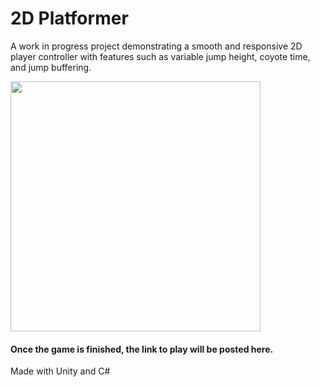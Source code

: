 # 2D Platformer

A work in progress project demonstrating a smooth and responsive 2D player controller with features such as variable jump height, coyote time, and jump buffering.

<img src="https://user-images.githubusercontent.com/66329929/220491231-b28b9164-7004-4724-93d1-3a9396c38c2f.gif" width="400" />

#### Once the game is finished, the link to play will be posted here.

Made with Unity and C#

